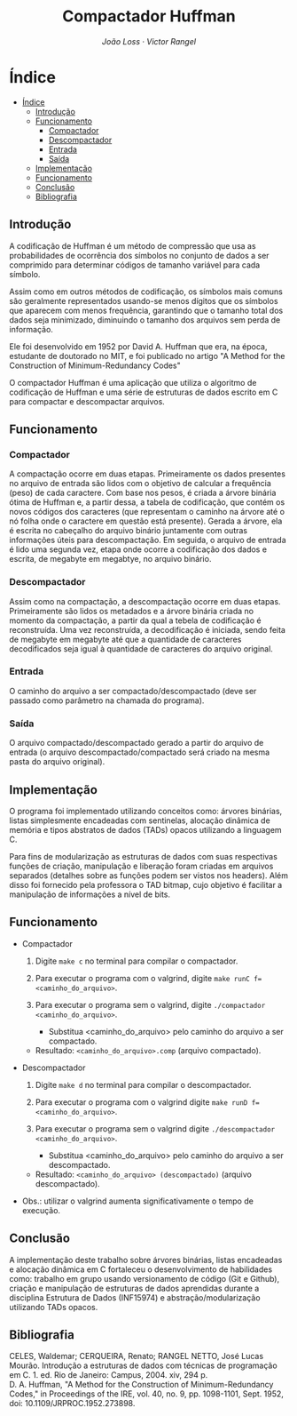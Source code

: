 <h1 align="center">
	Compactador Huffman
</h1>
<h6 align="center">
  João Loss
  ·
  Victor Rangel
</h6>

# Índice 
- [Índice](#índice)
	- [Introdução](#introdução)
	- [Funcionamento](#funcionamento)
		- [Compactador](#compactador)
		- [Descompactador](#descompactador)
		- [Entrada](#entrada)
		- [Saída](#saída)
	- [Implementação](#implementação)
	- [Funcionamento](#funcionamento-1)
	- [Conclusão](#conclusão)
   	- [Bibliografia](#bibliografia)

## Introdução
A codificação de Huffman é um método de compressão que usa as probabilidades de ocorrência dos símbolos no conjunto de dados a ser comprimido para determinar códigos de tamanho variável para cada símbolo.</br>

Assim como em outros métodos de codificação, os símbolos mais comuns são geralmente representados usando-se menos dígitos que os símbolos que aparecem com menos frequência, garantindo que o tamanho total dos dados seja minimizado, diminuindo o tamanho dos arquivos sem perda de informação.</br> 

Ele foi desenvolvido em 1952 por David A. Huffman que era, na época, estudante de doutorado no MIT, e foi publicado no artigo "A Method for the Construction of Minimum-Redundancy Codes"</br>

O compactador Huffman é uma aplicação que utiliza o algoritmo de codificação de Huffman e uma série de estruturas de dados escrito em C para compactar e descompactar arquivos.

## Funcionamento

### Compactador
A compactação ocorre em duas etapas. Primeiramente os dados presentes no arquivo de entrada são lidos com o objetivo de calcular a frequência (peso) de cada caractere. Com base nos pesos, é criada a árvore binária ótima de Huffman e, a partir dessa, a tabela de codificação, que contém os novos códigos dos caracteres (que representam o caminho na árvore até o nó folha onde o caractere em questão está presente). Gerada a árvore, ela é escrita no cabeçalho do arquivo binário juntamente com outras informações úteis para descompactação. Em seguida, o arquivo de entrada é lido uma segunda vez, etapa onde ocorre a codificação dos dados e escrita, de megabyte em megabtye, no arquivo binário.

### Descompactador
Assim como na compactação, a descompactação ocorre em duas etapas. Primeiramente são lidos os metadados e a árvore binária criada no momento da compactação, a partir da qual a tebela de codificação é reconstruída. Uma vez reconstruída, a decodificação é iniciada, sendo feita de megabyte em megabyte até que a quantidade de caracteres decodificados seja igual à quantidade de caracteres do arquivo original.

### Entrada
O caminho do arquivo a ser compactado/descompactado (deve ser passado como parâmetro na chamada do programa).

### Saída
O arquivo compactado/descompactado gerado a partir do arquivo de entrada (o arquivo descompactado/compactado será criado na mesma pasta do arquivo original).

## Implementação

O programa foi implementado utilizando conceitos como: árvores binárias, listas simplesmente encadeadas com sentinelas, alocação dinâmica de
memória e tipos abstratos de dados (TADs) opacos utilizando a linguagem C.

Para fins de modularização as estruturas de dados com suas respectivas funções de criação, manipulação e liberação foram criadas em arquivos separados (detalhes sobre as funções podem ser vistos nos headers). Além disso foi fornecido pela professora o TAD bitmap, cujo objetivo é facilitar a manipulação de informações a nível de bits.

## Funcionamento
* Compactador
	1.  Digite `make c` no terminal para compilar o compactador.
	2.  Para executar o programa com o valgrind, digite `make runC f=<caminho_do_arquivo>`.
	3.  Para executar o programa sem o valgrind, digite `./compactador <caminho_do_arquivo>`.

		* Substitua <caminho_do_arquivo> pelo caminho do arquivo a ser compactado.

	* Resultado: `<caminho_do_arquivo>.comp` (arquivo compactado).

* Descompactador
	1.  Digite `make d` no terminal para compilar o descompactador.
	2.  Para executar o programa com o valgrind digite `make runD f=<caminho_do_arquivo>`.
	3.  Para executar o programa sem o valgrind digite `./descompactador <caminho_do_arquivo>`.
   
		* Substitua <caminho_do_arquivo> pelo caminho do arquivo a ser descompactado.

	* Resultado: `<caminho_do_arquivo> (descompactado)` (arquivo descompactado).
  
* Obs.: utilizar o valgrind aumenta significativamente o tempo de execução.

## Conclusão
A implementação deste trabalho sobre árvores binárias, listas encadeadas e alocação dinâmica em C fortaleceu o desenvolvimento de habilidades 
como: trabalho em grupo usando versionamento de código (Git e Github), criação e manipulação de estruturas de dados aprendidas durante a disciplina Estrutura de Dados (INF15974) e abstração/modularização utilizando TADs opacos.

## Bibliografia
CELES, Waldemar; CERQUEIRA, Renato; RANGEL NETTO, José Lucas Mourão. Introdução a estruturas de dados
com técnicas de programação em C. 1. ed. Rio de Janeiro: Campus, 2004. xiv, 294 p.</br>
D. A. Huffman, "A Method for the Construction of Minimum-Redundancy Codes," in Proceedings of the IRE, vol. 40, no. 9, pp. 1098-1101, Sept. 1952, doi: 10.1109/JRPROC.1952.273898.
